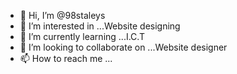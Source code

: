 - 👋 Hi, I’m @98staleys
- 👀 I’m interested in ...Website designing
- 🌱 I’m currently learning ...I.C.T
- 💞️ I’m looking to collaborate on ...Website designer
- 📫 How to reach me ... 

<!---
98staleys/98staleys is a ✨ special ✨ repository because its `README.md` (this file) appears on your GitHub profile.
You can click the Preview link to take a look at your changes.
--->
